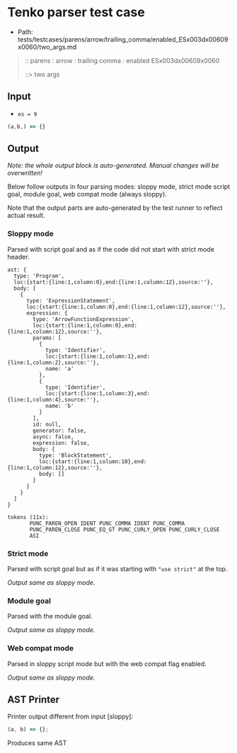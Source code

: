 # Tenko parser test case

- Path: tests/testcases/parens/arrow/trailing_comma/enabled_ESx003dx00609x0060/two_args.md

> :: parens : arrow : trailing comma : enabled ESx003dx00609x0060
>
> ::> two args

## Input

- `es = 9`

`````js
(a,b,) => {}
`````

## Output

_Note: the whole output block is auto-generated. Manual changes will be overwritten!_

Below follow outputs in four parsing modes: sloppy mode, strict mode script goal, module goal, web compat mode (always sloppy).

Note that the output parts are auto-generated by the test runner to reflect actual result.

### Sloppy mode

Parsed with script goal and as if the code did not start with strict mode header.

`````
ast: {
  type: 'Program',
  loc:{start:{line:1,column:0},end:{line:1,column:12},source:''},
  body: [
    {
      type: 'ExpressionStatement',
      loc:{start:{line:1,column:0},end:{line:1,column:12},source:''},
      expression: {
        type: 'ArrowFunctionExpression',
        loc:{start:{line:1,column:0},end:{line:1,column:12},source:''},
        params: [
          {
            type: 'Identifier',
            loc:{start:{line:1,column:1},end:{line:1,column:2},source:''},
            name: 'a'
          },
          {
            type: 'Identifier',
            loc:{start:{line:1,column:3},end:{line:1,column:4},source:''},
            name: 'b'
          }
        ],
        id: null,
        generator: false,
        async: false,
        expression: false,
        body: {
          type: 'BlockStatement',
          loc:{start:{line:1,column:10},end:{line:1,column:12},source:''},
          body: []
        }
      }
    }
  ]
}

tokens (11x):
       PUNC_PAREN_OPEN IDENT PUNC_COMMA IDENT PUNC_COMMA
       PUNC_PAREN_CLOSE PUNC_EQ_GT PUNC_CURLY_OPEN PUNC_CURLY_CLOSE
       ASI
`````

### Strict mode

Parsed with script goal but as if it was starting with `"use strict"` at the top.

_Output same as sloppy mode._

### Module goal

Parsed with the module goal.

_Output same as sloppy mode._

### Web compat mode

Parsed in sloppy script mode but with the web compat flag enabled.

_Output same as sloppy mode._

## AST Printer

Printer output different from input [sloppy]:

````js
(a, b) => {};
````

Produces same AST
